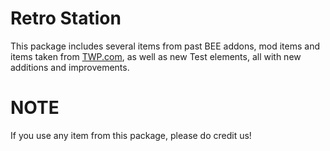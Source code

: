 # Retro Station
This package includes several items from past BEE addons, mod items and items taken from [TWP.com](https://thinking.withportals.com), as well as new Test elements, all with new additions and improvements.

# NOTE
If you use any item from this package, please do credit us!
